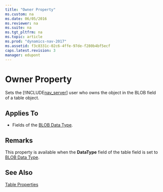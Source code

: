 ```yaml
---
title: "Owner Property"
ms.custom: na
ms.date: 06/05/2016
ms.reviewer: na
ms.suite: na
ms.tgt_pltfrm: na
ms.topic: article
ms.prod: "dynamics-nav-2017"
ms.assetid: f3c8331c-02c6-4ffe-97de-f280b4bf5ecf
caps.latest.revision: 3
manager: edupont
---
```

# Owner Property
Sets the [!INCLUDE[nav_server](includes/nav_server_md.md)] user who owns the object in the BLOB field of a table object.  
  
## Applies To  
  
-   Fields of the [BLOB Data Type](BLOB-Data-Type.md).  
  
## Remarks  
 This property is available when the **DataType** field of the table field is set to [BLOB Data Type](BLOB-Data-Type.md).  
  
## See Also  
 [Table Properties](Table-Properties.md)